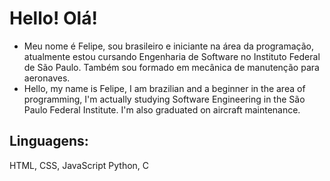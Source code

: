 # Hello! Olá!
- Meu nome é Felipe, sou brasileiro e iniciante na área da programação, atualmente estou cursando Engenharia de Software no Instituto Federal de São Paulo. Também sou formado em mecânica de manutenção para aeronaves.
- Hello, my name is Felipe, I am brazilian and a beginner in the area of programming, I'm actually studying Software Engineering in the São Paulo Federal Institute. I'm also graduated on aircraft maintenance.

## Linguagens:
HTML, CSS, JavaScript
Python, C
